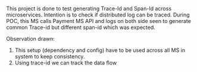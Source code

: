 This project is done to test generating Trace-Id and Span-Id across microservices.
Intention is to check if distributed log can be traced.
During POC, this MS calls Payment MS API and logs on both side seen to generate common Trace-id but
different span-id which was expected.

Observation drawn:
1. This setup (dependency and config) have to be used across all MS in system to keep consistency.
2. Using trace-id we can track the data flow

